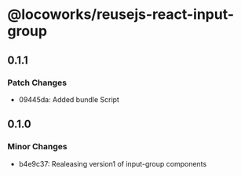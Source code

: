 # @locoworks/reusejs-react-input-group

## 0.1.1

### Patch Changes

- 09445da: Added bundle Script

## 0.1.0

### Minor Changes

- b4e9c37: Realeasing version1 of input-group components
